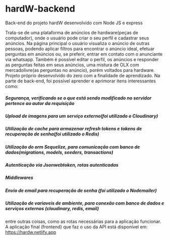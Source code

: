 # hardW-backend

Back-end do projeto hardW desenvolvido com Node JS e express

Trata-se de uma plataforma de anúncios de hardware(peças de computador), onde o usuário pode criar o seu perfil e cadastrar seus anúncios.
Na página principal o usuário visualiza o anúncio de outras pessoas, podendo aplicar filtros para encontrar o anúncio ideal, efetuar perguntas em anúncios ou, se preferir, 
entrar em contato com o anunciante via whatsapp.
Também é possível editar o perfil, os anúncios e responder as perguntas feitas em seus anúncios, uma mistura de OLX com mercadolivre(as perguntas no anúncio), porém voltados
para hardware.
Projeto próprio desenvolvido do zero com a finalidade de aprendizado.
Na parte de back-end, foi possível aprender e aprimorar itens interessantes como: 

##### Segurança, verificando se o que está sendo modificado no servidor pertence ao autor da requisição
##### Upload de imagens para um serviço externo(foi utilizado o Cloudinary)
##### Utilização de cache para armazenar refresh tokens e tokens de recuperação de senha(foi utilizado o Redis)
##### Utilização do orm Sequelize, para comunicação com banco de dados(migrations, models, seeders, transactions)
##### Autenticação via Jsonwebtoken, rotas autenticadas
##### Middlewares
##### Envio de email para recuperação de senha (foi utilizado o Nodemailer)
##### Utilização de variaveis de ambiente, para conexão com banco de dados e serviços externos (cloudinary, redis, email)

entre outras coisas, como as rotas necessárias para a aplicação funcionar.
A aplicação final (frontend) que faz o uso da API está disponível em: https://hardw.netlify.app

